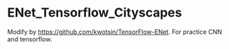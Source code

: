 # ENet_Tensorflow_Cityscapes

Modify by https://github.com/kwotsin/TensorFlow-ENet.
For practice CNN and tensorflow.